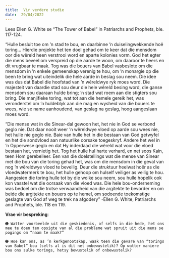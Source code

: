 ```yaml
---
title:  Vir verdere studie
date:  29/04/2022
---
```


Lees Ellen G. White se “The Tower of Babel” in Patriarchs and Prophets, ble. 117-124.

“Hulle besluit toe om ’n stad te bou, en daarbinne ’n duiselingwekkende hoë toring… Hierdie projekte het ten doel gehad om te keer dat die mensdom oor die wêreld heen verstrooi word en aparte kolonies vorm. God het egter die mens beveel om verspreid op die aarde te woon, om daaroor te heers en dit vrugbaar te maak. Tog was die bouers van Babel vasbeslote om die mensdom in ’n enkele gemeenskap verenig te hou, om ’n monargie op die been te bring wat uiteindelik die hele aarde in beslag sou neem. Die idee was dus dat Babel die hoofstad van ’n wêreldwye ryk moes word. Die majesteit van daardie stad sou deur die hele wêreld besing word, die ganse mensdom sou daaraan hulde bring; ’n stad wat roem aan die stigters sou bring. Die manjifieke toring, wat tot aan die hemele gereik het, was veronderstel om ’n huldeblyk aan die mag en wysheid van die bouers te wees, wie se name aanhoudend, van geslag na geslag, hoog aangeslaan moes word.

“Die mense wat in die Sinear-dal gewoon het, het nie in God se verbond geglo nie. Dat daar nooit weer ’n wêreldwye vloed op aarde sou wees nie, het hulle nie geglo nie. Baie van hulle het in die bestaan van God getwyfel en het die sondvloed aan natuurlike oorsake toegeskryf. Andere het wel in ’n Opperwese geglo en dat Hy inderdaad die wêreld wat voor die vloed bestaan het, vernietig het. Tog het hulle hul harte verhard, en net soos Kain, teen Hom gerebelleer. Een van die doelstellings wat die mense van Sinear met die bou van die toring gehad het, was om die mensdom in die geval van nog ’n wêreldwye vloed te beveilig. Deur die struktuur heelwat hoër as die vloedwatermerk te bou, het hulle gehoop om hulself veiliger as veilig te hou. Aangesien die toring hulle tot by die wolke sou neem, sou hulle hopelik ook kon vasstel wat die oorsaak van die vloed was. Die hele bou-onderneming was bedoel om die trotse verwaandheid van die argitekte te bevorder en om beide die argitekte en bouers op te hemel, om sodoende toekomstige geslagte van God af weg te trek na afgodery” -Ellen G. White, Patriarchs and Prophets, ble. 118 en 119.

**Vrae vir bespreking**:

`➊ Watter voorbeelde uit die geskiedenis, of selfs in die hede, het ons mee te doen ten opsigte van al die probleme wat spruit uit die mens se pogings om “naam te maak?” `

`➋ Hoe kan ons, as ’n kerkgenootskap, waak teen die gevare van “torings van Babel” bou (selfs al is dit net onbewustelik)? Op watter maniere bou ons sulke torings, hetsy bewustelik of onbewustelik?  `